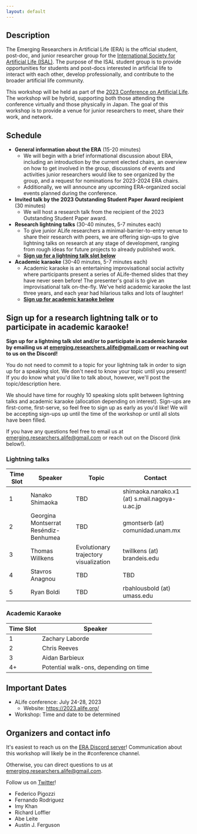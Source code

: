 ```yaml
---
layout: default
---
```


## Description

The Emerging Researchers in Artificial Life (ERA) is the official student, post-doc, and junior researcher group for the [International Society for Artificial Life (ISAL)](http://alife.org/).
The purpose of the ISAL student group is to provide opportunities for students and post-docs interested in artificial life to interact with each other, develop professionally, and contribute to the broader artificial life community.

This workshop will be held as part of the [2023 Conference on Artificial Life](http://2023.alife.org/).
The workshop will be hybrid, supporting both those attending the conference virtually and those physically in Japan.
The goal of this workshop is to provide a venue for junior researchers to meet, share their work, and network.

## Schedule

- **General information about the ERA** (15-20 minutes)
  - We will begin with a brief informational discussion about ERA, including an introduction by the current elected chairs, an overview on how to get involved in the group, discussions of events and activities junior researchers would like to see organized by the group, and a request for nominations for 2023-2024 ERA chairs.
  - Additionally, we will announce any upcoming ERA-organized social events planned during the conference.
- **Invited talk by the 2023 Outstanding Student Paper Award recipient** (30 minutes)
  - We will host a research talk from the recipient of the 2023 Outstanding Student Paper award. 
- **Research lightning talks** (30-40 minutes, 5-7 minutes each)
  - To give junior ALife researchers a minimal-barrier-to-entry venue to share their research with peers, we are offering sign-ups to give lightning talks on research at any stage of development, ranging from rough ideas for future projects to already published work.
  - [**Sign up for a lightning talk slot below**](#sign-up-for-a-research-lightning-talk-or-to-participate-in-academic-karaoke)
- **Academic karaoke** (30-40 minutes, 5-7 minutes each)
  - Academic karaoke is an entertaining improvisational social activity where participants present a series of ALife-themed slides that they have never seen before! The presenter's goal is to give an improvisational talk on-the-fly. We've held academic karaoke the last three years, and each year had hilarious talks and lots of laughter! 
  - [**Sign up for academic karaoke below**](#sign-up-for-a-research-lightning-talk-or-to-participate-in-academic-karaoke)

## Sign up for a research lightning talk or to participate in academic karaoke!

**Sign up for a lightning talk slot and/or to participate in academic karaoke by emailing us at emerging.researchers.alife@gmail.com or reaching out to us on the Discord!**

You do not need to commit to a topic for your lightning talk in order to sign up for a speaking slot.
We don't need to know your topic until you present!
If you do know what you'd like to talk about, however, we'll post the topic/description here.

We should have time for roughly 10 speaking slots split between lightning talks and academic karaoke (allocation depending on interest).
Sign-ups are first-come, first-serve, so feel free to sign up as early as you'd like!
We will be accepting sign-ups up until the time of the workshop or until all slots have been filled.

If you have any questions feel free to email us at emerging.researchers.alife@gmail.com or reach out on the Discord (link below!).

### Lightning talks

| Time Slot | Speaker | Topic | Contact |
|---|---|---|---|
| 1 | Nanako Shimaoka | TBD | shimaoka.nanako.x1 (at) s.mail.nagoya-u.ac.jp |
| 2 | Georgina Montserrat Reséndiz-Benhumea | TBD | gmontserb (at) comunidad.unam.mx |
| 3 | Thomas Willkens | Evolutionary trajectory visualization | twillkens (at) brandeis.edu |
| 4 | Stavros Anagnou | TBD | TBD |
| 5 | Ryan Boldi | TBD | rbahlousbold (at) umass.edu

### Academic Karaoke

| Time Slot | Speaker |
|---|---|
| 1 | Zachary Laborde |
| 2 | Chris Reeves |
| 3 | Aidan Barbieux |
| 4+ | Potential walk-ons, depending on time |

## Important Dates

- ALife conference: July 24-28, 2023
  - Website: <https://2023.alife.org/>
- Workshop: Time and date to be determined

## Organizers and contact info

It's easiest to reach us on the [ERA Discord server](https://discord.gg/m3qvuXgkZ7)! Communication about this workshop will likely be in the #conference channel. 

Otherwise, you can direct questions to us at emerging.researchers.alife@gmail.com. 

Follow us on [Twitter](https://twitter.com/ISALstudents)!
- Federico Pigozzi
- Fernando Rodriguez
- Imy Khan
- Richard Loffler
- Abe Leite
- Austin J. Ferguson
